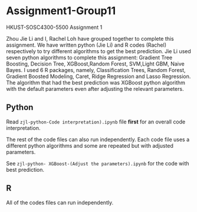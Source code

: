 # Assignment1-Group11
HKUST-SOSC4300-5500 Assignment 1

Zhou Jie Li and I, Rachel Loh have grouped together to complete this assignment. We have written python (Jie Li) and R codes (Rachel) respectively to try different  algorithms to get the best prediction. Jie Li used seven python algorithms to complete this assignment: Gradient Tree Boosting, Decision Tree, XGBoost,Random Forest, SVM,Light GBM, Naive Bayes. I used 6 R packages, namely, Classification Trees, Random Forest, Gradient Boosted Modeling, Caret, Ridge Regression and Lasso Regression. The algorithm that had the best prediction was XGBoost python algorithm with the default parameters even after adjusting the relevant parameters. 

## Python 
Read ```zjl-python-Code interpretation).ipynb``` file **first** for an overall code interpretation.

The rest of the code files can also run independently. Each code file uses a different python algorithms and some are repeated but with adjusted parameters. 

See ```zjl-python- XGBoost-(Adjust the parameters).ipynb``` for the code with best prediction.

## R
All of the codes files can run independently. 

